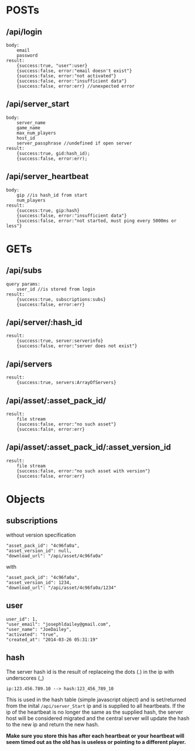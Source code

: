 POSTs
=================

/api/login
--------------
```
body:
	email
	password
result:
	{success:true, "user":user}
	{success:false, error:"email doesn't exist"}
	{success:false, error:"not activated"}
	{success:false, error:"insufficient data"}
	{success:false, error:err} //unexpected error
```

/api/server_start
--------------
```
body:
	server_name
	game_name
	max_num_players
	host_id
	server_passphrase //undefined if open server
result:
	{success:true, gid:hash_id);
	{success:false, error:err);
```

/api/server_heartbeat
--------------
```
body:
	gip //is hash_id from start
	num_players
result:
	{success:true, gip:hash}
	{success:false, error:"insufficient data"}
	{success:false, error:"not started, must ping every 5000ms or less"}
```

GETs
=================
/api/subs
--------------
```
query params:
	user_id //is stored from login
result:
	{success:true, subscriptions:subs}
	{success:false, error:err}
```

/api/server/:hash_id
--------------
```
result:
	{success:true, server:serverinfo}
	{success:false, error:"server does not exist"}
```

/api/servers
--------------
```
result:
	{success:true, servers:ArrayOfServers}
```

/api/asset/:asset_pack_id/
--------------
```
result:
	file stream
	{success:false, error:"no such asset"}
	{success:false, error:err}
```

/api/asset/:asset_pack_id/:asset_version_id
--------------
```
result:
	file stream
	{success:false, error:"no such asset with version"}
	{success:false, error:err}
```

Objects
=================

subscriptions
--------------
without version specification
```
"asset_pack_id": "4c96fa0a",
"asset_version_id": null,
"download_url": "/api/asset/4c96fa0a"
```
with
```
"asset_pack_id": "4c96fa0a",
"asset_version_id": 1234,
"download_url": "/api/asset/4c96fa0a/1234"
```

user
--------------
```
user_id": 1,
"user_email": "josephldailey@gmail.com",
"user_name": "JoeDailey",
"activated": "true",
"created_at": "2014-03-26 05:31:19"
```

hash
--------------
The server hash id is the result of replaceing the dots (.) in the ip with underscores (_)
```
ip:123.456.789.10 --> hash:123_456_789_10
```
This is used in the hash table (simple javascript object) and is set/returned from the inital `/api/server_Start` ip and is supplied to all heartbeats. If the ip of the heartbeat is no longer the same as the supplied hash, the server host will be considered migrated and the central server will update the hash to the new ip and return the new hash.

**Make sure you store this has after each heartbeat or your heartbeat will seem timed out as the old has is useless or pointing to a different player.**